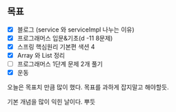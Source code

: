 ## 목표

- [x] 블로그 (service 와 serviceImpl 나누는 이유)
- [x] 프로그래머스 입문&기초(d -11 8문제)
- [x] 스프링 핵심원리 기본편 색션 4 
- [x] Array 와 List 정리
- [ ] 프로그래머스 1단계 문제 2개 풀기
- [x] 운동

오늘은 목표치 만큼 많이 했다. 목표를 과하게 잡지말고 해야할듯. 

기본 개념을 많이 익힌 날이다. 뿌듯

